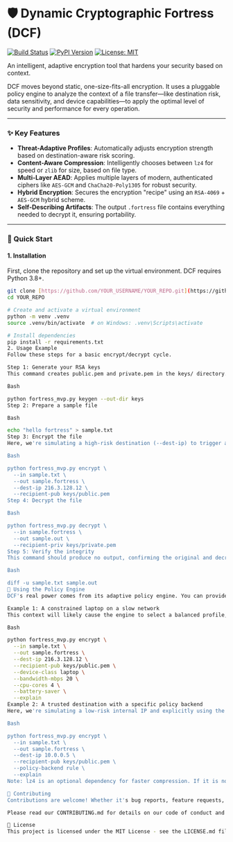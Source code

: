 # 🛡️ Dynamic Cryptographic Fortress (DCF)

[![Build Status](https://img.shields.io/badge/build-passing-brightgreen)](https://github.com/YOUR_USERNAME/YOUR_REPO/actions)
[![PyPI Version](https://img.shields.io/badge/pypi-v0.1.0-blue)](https://pypi.org/project/dcf/)
[![License: MIT](https://img.shields.io/badge/License-MIT-yellow.svg)](https://opensource.org/licenses/MIT)

An intelligent, adaptive encryption tool that hardens your security based on context.

DCF moves beyond static, one-size-fits-all encryption. It uses a pluggable policy engine to analyze the context of a file transfer—like destination risk, data sensitivity, and device capabilities—to apply the optimal level of security and performance for every operation.

---

### ✨ Key Features

* **Threat-Adaptive Profiles**: Automatically adjusts encryption strength based on destination-aware risk scoring.
* **Content-Aware Compression**: Intelligently chooses between `lz4` for speed or `zlib` for size, based on file type.
* **Multi-Layer AEAD**: Applies multiple layers of modern, authenticated ciphers like `AES-GCM` and `ChaCha20-Poly1305` for robust security.
* **Hybrid Encryption**: Secures the encryption "recipe" using an `RSA-4069` + `AES-GCM` hybrid scheme.
* **Self-Describing Artifacts**: The output `.fortress` file contains everything needed to decrypt it, ensuring portability.

---

### 🚀 Quick Start

#### 1. Installation

First, clone the repository and set up the virtual environment. DCF requires Python 3.8+.

```bash
git clone [https://github.com/YOUR_USERNAME/YOUR_REPO.git](https://github.com/YOUR_USERNAME/YOUR_REPO.git)
cd YOUR_REPO

# Create and activate a virtual environment
python -m venv .venv
source .venv/bin/activate  # on Windows: .venv\Scripts\activate

# Install dependencies
pip install -r requirements.txt
2. Usage Example
Follow these steps for a basic encrypt/decrypt cycle.

Step 1: Generate your RSA keys
This command creates public.pem and private.pem in the keys/ directory.

Bash

python fortress_mvp.py keygen --out-dir keys
Step 2: Prepare a sample file

Bash

echo "hello fortress" > sample.txt
Step 3: Encrypt the file
Here, we're simulating a high-risk destination (--dest-ip) to trigger a stronger security profile.

Bash

python fortress_mvp.py encrypt \
  --in sample.txt \
  --out sample.fortress \
  --dest-ip 216.3.128.12 \
  --recipient-pub keys/public.pem
Step 4: Decrypt the file

Bash

python fortress_mvp.py decrypt \
  --in sample.fortress \
  --out sample.out \
  --recipient-priv keys/private.pem
Step 5: Verify the integrity
This command should produce no output, confirming the original and decrypted files are identical.

Bash

diff -u sample.txt sample.out
🧠 Using the Policy Engine
DCF's real power comes from its adaptive policy engine. You can provide additional context to influence the encryption strategy. The --explain flag shows the rationale behind the chosen security profile.

Example 1: A constrained laptop on a slow network
This context will likely cause the engine to select a balanced profile, possibly with more aggressive compression.

Bash

python fortress_mvp.py encrypt \
  --in sample.txt \
  --out sample.fortress \
  --dest-ip 216.3.128.12 \
  --recipient-pub keys/public.pem \
  --device-class laptop \
  --bandwidth-mbps 20 \
  --cpu-cores 4 \
  --battery-saver \
  --explain
Example 2: A trusted destination with a specific policy backend
Here, we're simulating a low-risk internal IP and explicitly using the simpler rule backend.

Bash

python fortress_mvp.py encrypt \
  --in sample.txt \
  --out sample.fortress \
  --dest-ip 10.0.0.5 \
  --recipient-pub keys/public.pem \
  --policy-backend rule \
  --explain
Note: lz4 is an optional dependency for faster compression. If it is not installed, the tool gracefully falls back to the built-in zlib library.

🤝 Contributing
Contributions are welcome! Whether it's bug reports, feature requests, or pull requests, please feel free to get involved.

Please read our CONTRIBUTING.md for details on our code of conduct and the process for submitting pull requests.

📄 License
This project is licensed under the MIT License - see the LICENSE.md file for details.
